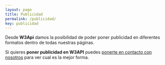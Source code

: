 ```yaml
---
layout: page
title: Publicidad
permalink: /publicidad/
key: publicidad
---
```


Desde **W3Api** damos la posibilidad de poder poner publicidad en diferentes formatos dentro de todas nuestras páginas.

Si quieres **poner publicidad en W3API** puedes [ponerte en contacto con nosotros][contactar] para ver cual es la mejor forma.

[contactar]: /contactar/